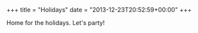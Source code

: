 +++
title = "Holidays"
date = "2013-12-23T20:52:59+00:00"
+++

Home for the holidays. Let's party!
			